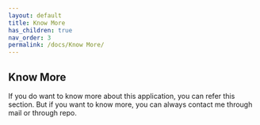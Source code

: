 ```yaml
---
layout: default
title: Know More
has_children: true
nav_order: 3
permalink: /docs/Know More/
---
```


## Know More

If you do want to know more about this application, you can refer this section. But if you want to know more, you can always contact me through mail or through repo.
